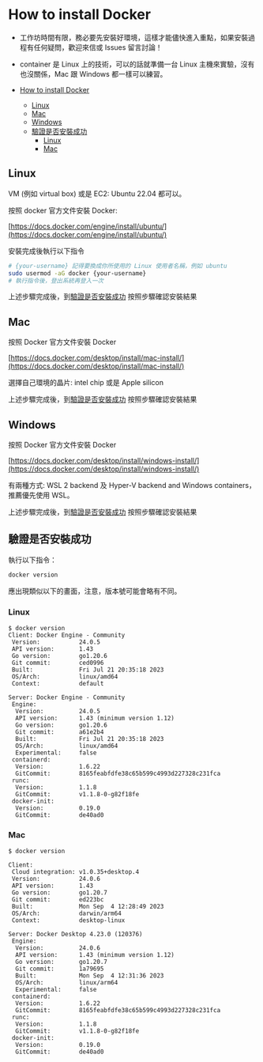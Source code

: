 # How to install Docker

- 工作坊時間有限，務必要先安裝好環境，這樣才能儘快進入重點，如果安裝過程有任何疑問，歡迎來信或 Issues 留言討論！
- container 是 Linux 上的技術，可以的話就準備一台 Linux 主機來實驗，沒有也沒關係，Mac 跟 Windows 都一樣可以練習。

- [How to install Docker](#how-to-install-docker)
  - [Linux](#linux)
  - [Mac](#mac)
  - [Windows](#windows)
  - [驗證是否安裝成功](#驗證是否安裝成功)
    - [Linux](#linux-1)
    - [Mac](#mac-1)

## Linux

VM (例如 virtual box) 或是 EC2: Ubuntu 22.04 都可以。

按照 docker 官方文件安裝 Docker:

[https://docs.docker.com/engine/install/ubuntu/](https://docs.docker.com/engine/install/ubuntu/)

安裝完成後執行以下指令

```bash
# {your-username} 記得要換成你所使用的 Linux 使用者名稱，例如 ubuntu
sudo usermod -aG docker {your-username}
# 執行指令後，登出系統再登入一次
```

上述步驟完成後，到[驗證是否安裝成功](#驗證是否安裝成功) 按照步驟確認安裝結果

## Mac

按照 Docker 官方文件安裝 Docker

[https://docs.docker.com/desktop/install/mac-install/](https://docs.docker.com/desktop/install/mac-install/)

選擇自己環境的晶片: intel chip 或是 Apple silicon

上述步驟完成後，到[驗證是否安裝成功](#驗證是否安裝成功) 按照步驟確認安裝結果

## Windows

按照 Docker 官方文件安裝 Docker

[https://docs.docker.com/desktop/install/windows-install/](https://docs.docker.com/desktop/install/windows-install/)

有兩種方式: WSL 2 backend 及 Hyper-V backend and Windows containers，推薦優先使用 WSL。

上述步驟完成後，到[驗證是否安裝成功](#驗證是否安裝成功) 按照步驟確認安裝結果

## 驗證是否安裝成功

執行以下指令：

```bash
docker version
```

應出現類似以下的畫面，注意，版本號可能會略有不同。

### Linux

```
$ docker version
Client: Docker Engine - Community
 Version:           24.0.5
 API version:       1.43
 Go version:        go1.20.6
 Git commit:        ced0996
 Built:             Fri Jul 21 20:35:18 2023
 OS/Arch:           linux/amd64
 Context:           default

Server: Docker Engine - Community
 Engine:
  Version:          24.0.5
  API version:      1.43 (minimum version 1.12)
  Go version:       go1.20.6
  Git commit:       a61e2b4
  Built:            Fri Jul 21 20:35:18 2023
  OS/Arch:          linux/amd64
  Experimental:     false
 containerd:
  Version:          1.6.22
  GitCommit:        8165feabfdfe38c65b599c4993d227328c231fca
 runc:
  Version:          1.1.8
  GitCommit:        v1.1.8-0-g82f18fe
 docker-init:
  Version:          0.19.0
  GitCommit:        de40ad0
```

### Mac

```
$ docker version

Client:
 Cloud integration: v1.0.35+desktop.4
 Version:           24.0.6
 API version:       1.43
 Go version:        go1.20.7
 Git commit:        ed223bc
 Built:             Mon Sep  4 12:28:49 2023
 OS/Arch:           darwin/arm64
 Context:           desktop-linux

Server: Docker Desktop 4.23.0 (120376)
 Engine:
  Version:          24.0.6
  API version:      1.43 (minimum version 1.12)
  Go version:       go1.20.7
  Git commit:       1a79695
  Built:            Mon Sep  4 12:31:36 2023
  OS/Arch:          linux/arm64
  Experimental:     false
 containerd:
  Version:          1.6.22
  GitCommit:        8165feabfdfe38c65b599c4993d227328c231fca
 runc:
  Version:          1.1.8
  GitCommit:        v1.1.8-0-g82f18fe
 docker-init:
  Version:          0.19.0
  GitCommit:        de40ad0

```
